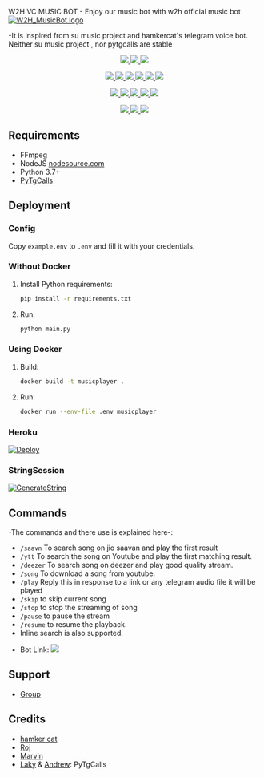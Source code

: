 W2H VC MUSIC BOT - Enjoy our music bot with w2h official music bot
[![W2H_MusicBot logo](https://telegra.ph/file/d46462b22adc51890c048.jpg)](https://t.me/Ravan102030)


-It is inspired from su music project and hamkercat's telegram voice bot.
Neither su music project , nor pytgcalls are stable


<p align="center">
<a href="https://app.codacy.com/gh/W2HGalaxy-OP/AuraXMusicBot?utm_source=github.com&utm_medium=referral&utm_content=W2HGalaxy-OP/AuraXMusicBot&utm_campaign=Badge_Grade_Settings" alt="Codacy Badge">
<img src="https://api.codacy.com/project/badge/Grade/6141417ceaf84545bab6bd671503df51" /> </a>
<a href="https://github.com/W2HGalaxy-OP/AuraXMusicBot" alt="Libraries.io dependency status for GitHub repo"> <img src="https://img.shields.io/librariesio/github/W2HGalaxy-OP/AuraXMusicBot" /> </a>
<a href="http://hits.dwyl.com/W2HGalaxy-OP/AuraXMusicBot" alt="HitCount"> <img src="http://hits.dwyl.com/W2HGalaxy-OP/AuraXMusicBot.svg" /> </a>
</p>
<p align="center">
<a href="https://github.com/W2HGalaxy-OP/AuraXMusicBot" alt="GitHub closed issues"> <img src="https://img.shields.io/github/issues-closed-raw/W2HGalaxy-OP/AuraXMusicBot?style=flat&logo=github&color=success" /> </a>
<a href="https://github.com/W2HGalaxy-OP/AuraXMusicBot" alt="GitHub commit activity"> <img src="https://img.shields.io/github/commit-activity/m/W2HGalaxy-OP/AuraXMusicBot" /> </a>
<a href="https://github.com/W2HGalaxy-OP/AuraXMusicBot/graphs/contributors" alt="GitHub contributors"> <img src="https://img.shields.io/github/contributors/W2HGalaxy-OP/AuraXMusicBot?style=flat&logo=github" /> </a>
<a href="https://github.com/W2HGalaxy-OP/AuraXMusicBot/network/members" alt="GitHub forks"> <img src="https://img.shields.io/github/forks/W2HGalaxy-OP/AuraXMusicBot?label=Forks&logo=github" /> </a>
<a href="https://github.com/W2HGalaxy-OP/AuraXMusicBot" alt="GitHub closed pull requests"> <img src="https://img.shields.io/github/issues-pr-closed-raw/W2HGalaxy-OP/AuraXMusicBot?color=success" /> </a>
<a href="https://github.com/W2HGalaxy-OP/AuraXMusicBot" alt="GitHub issues"> <img src="https://img.shields.io/github/issues-raw/W2HGalaxy-OP/AuraXMusicBot?style=flat&logo=github&color=yellow" /> </a>
</p>
<p align="center">
<a href="https://github.com/W2HGalaxy-OP/AuraXMusicBot" alt="GitHub release (latest by date including pre-releases)"> <img src="https://img.shields.io/github/v/release/W2HGalaxy-OP/AuraXMusicBot?include_prereleases?style=flat&logo=github" /> </a>
<a href="https://www.python.org/" alt="made-with-python"> <img src="https://img.shields.io/badge/Made%20with-Python-1f425f.svg?style=flat&logo=python&color=blue" /> </a>
<a href="https://github.com/W2HGalaxy-OP/AuraXMusicBot" alt="Docker!"> <img src="https://aleen42.github.io/badges/src/docker.svg" /> </a>
<a href="https://github.com/W2HGalaxy-OP/AuraXMusicBot" alt="GitHub repo size"> <img src="https://img.shields.io/github/repo-size/W2HGalaxy-OP/AuraXMusicBot" /> </a>
<a href="https://github.com/W2HGalaxy-OP/AuraXMusicBot/blob/master/LICENSE" alt="GPLv3 license"> <img src="https://img.shields.io/badge/License-GPLv3-blue.svg" /> </a>
</p>
<p align="center">
<a href="https://t.me/AuraXMusicBotUpdates" alt="Telegram!"> <img src="https://aleen42.github.io/badges/src/telegram.svg" /> </a>
<a href="https://github.com/W2HGalaxy-OP/AuraXMusicBot/graphs/commit-activity" alt="Maintenance"> <img src="https://img.shields.io/badge/Maintained%3F-yes-green.svg" /> </a>
<a href="https://makeapullrequest.com" alt="PRs Welcome"> <img src="https://img.shields.io/badge/PRs-welcome-brightgreen.svg?style=flat-square" /> </a>
</p>


## Requirements

- FFmpeg
- NodeJS [nodesource.com](https://nodesource.com/)
- Python 3.7+
- [PyTgCalls](https://github.com/pytgcalls/pytgcalls)

## Deployment

### Config

Copy `example.env` to `.env` and fill it with your credentials.

### Without Docker

1. Install Python requirements:
   ```bash
   pip install -r requirements.txt
   ```
2. Run:
   ```bash
   python main.py
   ```

### Using Docker

1. Build:
   ```bash
   docker build -t musicplayer .
   ```
2. Run:
   ```bash
   docker run --env-file .env musicplayer
   ```

### Heroku
 [![Deploy](https://www.herokucdn.com/deploy/button.svg)](https://heroku.com/deploy?template=https://github.com/Badshah57/AuraXMusicBot.git)

### StringSession

[![GenerateString](https://img.shields.io/badge/repl.it-generateString-yellowgreen)](https://replit.com/@itzgauravv/AuraXVCBot#main.py) 

## Commands
-The commands and there use is explained here-:
- `/saavn` To search song on jio saavan and play the first result 
- `/ytt` To search the song on Youtube and play the first matching result.
- `/deezer` To search song on deezer and play good quality stream.
- `/song` To download a song from youtube.
- `/play` Reply this in response to a link or any telegram audio file it will be played 
- `/skip` to skip current song 
- `/stop` to stop the streaming of song 
- `/pause` to pause the stream 
- `/resume` to resume the playback. 
- Inline search is also supported.

* Bot Link:  <a href="https://t.me/W2H_MUSIC_BOT" alt="W2H_MUSIC_BOT"> <img src="https://img.shields.io/badge/%F0%9F%A4%96%20-W2H_MUSIC_BOT-blue" /> </a>

## Support
- [Group](https://t.me/Ravan102030)

## Credits
- [hamker cat](https://github.com/thehamkercat/Telegram_VC_Bot)
- [Roj](https://github.com/rojserbest)
- [Marvin](https://github.com/BlackStoneReborn)
- [Laky](https://github.com/Laky-64) & [Andrew](https://github.com/AndrewLaneX): PyTgCalls

